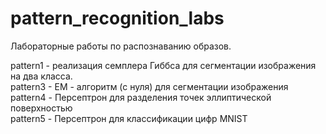 # pattern_recognition_labs
Лабораторные работы по распознаванию образов.

pattern1 - реализация семплера Гиббса для сегментации изображения на два класса. <br>
pattern3 - EM - алгоритм (с нуля) для сегментации изображения <br>
pattern4 - Персептрон для разделения точек эллиптической поверхностью <br>
pattern5 - Персептрон для классификации цифр MNIST <br>

